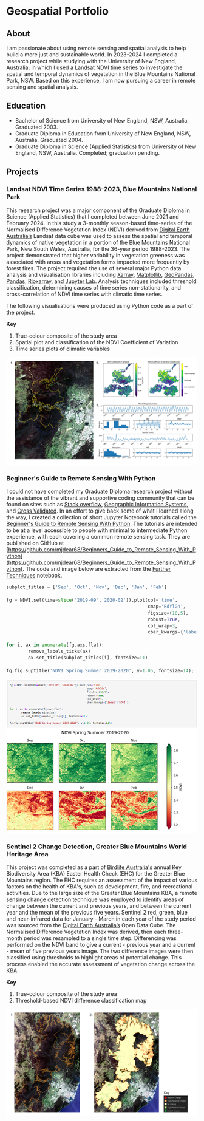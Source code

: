 # Geospatial Portfolio
## About
I am passionate about using remote sensing and spatial analysis to help build a more just and sustainable world. In 2023-2024 I completed a research project while studying with the University of New England, Australia, in which I used a Landsat NDVI time series to investigate the spatial and temporal dynamics of vegetation in the Blue Mountains National Park, NSW. Based on this experience, I am now pursuing a career in remote sensing and spatial analysis.

## Education
* Bachelor of Science from University of New England, NSW, Australia. Graduated 2003.
* Graduate Diploma in Education from University of New England, NSW, Australia. Graduated 2004.
* Graduate Diploma in Science (Applied Statistics) from University of New England, NSW, Australia. Completed; graduation pending.

## Projects
### Landsat NDVI Time Series 1988-2023, Blue Mountains National Park
This research project was a major component of the Graduate Diploma in Science (Applied Statistics) that I completed between June 2021 and February 2024. In this study a 3-monthly season-based time-series of the Normalised Difference Vegetation Index (NDVI) derived from [Digital Earth Australia’s](https://www.dea.ga.gov.au/) Landsat data cube was used to assess the spatial and temporal dynamics of native vegetation in a portion of the Blue Mountains National Park, New South Wales, Australia, for the 36-year period 1988-2023. The project demonstrated that higher variability in vegetation greeness was associated with areas and vegetation forms impacted more frequently by forest fires. The project required the use of several major Python data analysis and visualisation libraries including [Xarray](https://docs.xarray.dev/en/stable/index.html),  [Matplotlib](https://matplotlib.org/stable/index.html), [GeoPandas](https://geopandas.org/en/stable/), [Pandas](https://pandas.pydata.org/docs/index.html), [Rioxarray](https://corteva.github.io/rioxarray/stable/), and [Jupyter Lab](https://docs.jupyter.org/en/latest/). Analysis techniques included threshold classification, determining causes of time series non-stationarity, and cross-correlation of NDVI time series with climatic time series.

The following visualisations were produced using Python code as a part of the project.

**Key**
1. True-colour composite of the study area
2. Spatial plot and classification of the NDVI Coefficient of Variation
3. Time series plots of climatic variables

![Blue Mountains National Park Project](/img/BMNP.png)

### Beginner's Guide to Remote Sensing With Python
I could not have completed my Graduate Diploma research project without the assistance of the vibrant and supportive coding community that can be found on sites such as [Stack overflow](https://stackoverflow.com/), [Geographic Information Systems](https://gis.stackexchange.com/), and [Cross Validated](https://stats.stackexchange.com/). In an effort to give back some of what I learned along the way, I created a collection of short Jupyter Notebook tutorials called the [Beginner's Guide to Remote Sensing With Python](https://github.com/mjdear68/Beginners_Guide_to_Remote_Sensing_With_Python). The tutorials are intended to be at a level accessible to people with minimal to intermediate Python experience, with each covering a common remote sensing task. They are published on GitHub at [https://github.com/mjdear68/Beginners_Guide_to_Remote_Sensing_With_Python](https://github.com/mjdear68/Beginners_Guide_to_Remote_Sensing_With_Python). The code and image below are extracted from the [Further Techniques](https://github.com/mjdear68/Beginners_Guide_to_Remote_Sensing_With_Python/blob/master/Notebooks/Further_Techniques.ipynb) notebook.

```python
subplot_titles = ['Sep', 'Oct', 'Nov', 'Dec', 'Jan', 'Feb']

fg = NDVI.sel(time=slice('2019-09','2020-02')).plot(col='time', 
                                                    cmap='RdYlGn', 
                                                    figsize=(10,5), 
                                                    robust=True, 
                                                    col_wrap=3,
                                                    cbar_kwargs={'label':'NDVI'})

for i, ax in enumerate(fg.axs.flat):
        remove_labels_ticks(ax)
        ax.set_title(subplot_titles[i], fontsize=11)

fg.fig.suptitle('NDVI Spring Summer 2019-2020', y=1.05, fontsize=14);
```

![Beginner's Guide to Remote Sensing With Python Project](/img/BGtoRS.png)


### Sentinel 2 Change Detection, Greater Blue Mountains World Heritage Area 
This project was completed as a part of [Birdlife Australia's](https://birdlife.org.au/) annual Key Biodiversity Area (KBA) Easter Health Check (EHC) for the Greater Blue Mountains region. The EHC requires an assessment of the impact of various factors on the health of KBA's, such as development, fire, and recreational activities. Due to the large size of the Greater Blue Mountains KBA, a remote sensing change detection technique was employed to identify areas of change between the current and previous years, and between the current year and the mean of the previous five years. Sentinel 2 red, green, blue and near-infrared data for January - March in each year of the study period was sourced from the [Digital Earth Australia’s](https://www.dea.ga.gov.au/) Open Data Cube. The Normalised Difference Vegetation Index was derived, then each three-month period was resampled to a single time step. Differencing was performed on the NDVI band to give a current - previous year and a current - mean of five previous years image. The two difference images were then classified using thresholds to highlight areas of potential change. This process enabled the accurate assessment of vegetation change across the KBA.

**Key**
1. True-colour composite of the study area
2. Threshold-based NDVI difference classification map

![Sentinel 2 Change Detection, Greater Blue Mountains World Heritage Area](/img/KBA.png)
